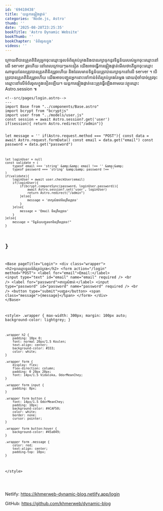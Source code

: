 ```yaml
---
id: '69410438'
title: 'យន្តការ​ផ្ទៀងផ្ទាត់'
categories: 'Node.js, Astro'
thumb: ''
date: '2025-08-28T23:25:35'
bookTitle: 'Astro Dynamic Website'
bookThumb: ''
bookChapter: 'ទំព័រ​ចូល​ក្នុង'
videos: ''
---
```

<p>ក្រោយ​ពី​បាន​ត្រួត​ពិនិត្យ​អ្នក​ចុះ​ឈ្មោះ​ចូល​ទំព័រ​គ្រប់គ្រង​និង​បាន​រក្សាទុក​នូវ​ទិន្នន័យ​របស់​​​​​​​​​​​​​​​​​​​​​​​​​​​​​​​​​​​​​​​​​​​​​​​​​​​​​​​​​​​​​​​​​​​​​​​​​​​​​​​​​​​​​​​​​​អ្នក​​ចុះ​ឈ្មោះនៅ​លើ server ​​រួច​ហើយ នៅ​ពេល​ក្រោយ​ៗ​មក​ទៀត យើង​អាច​ធ្វើការផ្ទៀងផ្ទាត់​មើល​ថា​តើ​អ្នក​ចុះ​ឈ្មោះ​ណាមួយ​ដែល​ត្រូវ​បាន​ត្រួត​ពិនិត្យ​រួច​ហើយ និង​ដែល​មាន​ទិន្នន័យ​​​ត្រូវ​បាន​រក្សាទុក​​នៅ​លើ server​ ។ បើ​ត្រូវ​បាន​ត្រួតពិនិត្យ​រួច​ហើយ យើង​អាច​បញ្ជូន​អ្នក​នោះ​​ទៅ​កាន់​ទំព័រ​គ្រប់គ្រងតែម្តង​ ដោយ​ពុំ​ចាំបាច់​ត្រូវ​ចុះ​ឈ្មោះ​នៅ​លើ​ទំព័រ​ចូល​ក្នុង​ទៀត​ឡើយ​​។ យន្តការ​ផ្ទៀងផ្ទាត់​នេះ​ត្រូវ​ធ្វើ​ឡើង​តាម​រយៈ​វត្ថុ​ឈ្មោះ Astro.session ៕</p><pre><code class="js javascript js-code">&lt;!--src/pages/login.astro--&gt;
---
import Base from "../components/Base.astro"
import bcrypt from "bcryptjs"
import user from "../models/user.js"
const session = await Astro.session?.get('user')
if(session){ return Astro.redirect("/admin")}

let message = ''
if(Astro.request.method === "POST"){
    const data = await Astro.request.formData()
    const email = data.get("email")
    const password = data.get("password")

    let loginUser = null
    const validate = (
        typeof email === 'string' &amp;&amp; email !== '' &amp;&amp;
        typeof password === 'string' &amp;&amp; password !== ''
    )
    if(validate){
        loginUser = await user.checkUser(email)
        if(loginUser){
            if(bcrypt.compareSync(password, loginUser.password)){
                await Astro.session?.set('user', loginUser)
                return Astro.redirect("/admin")
            }else{
                message = 'ពាក្យ​សំងាត់​មិន​ត្រឹមត្រូវ​ទេ'         
            }
        }else{
            message = 'Email មិន​ត្រឹមត្រូវទេ'
        }
    }else{
        message = "ទិន្នន័យ​បញ្ជូន​មក​មិន​ត្រឹមត្រូវ​ទេ!"
    }
}
---

&lt;Base pageTitle="Login"&gt;
    &lt;div class="wrapper"&gt;
        &lt;h2&gt;ចុះ​ឈ្មោះ​ចូល​ទំព័រ​គ្រប់គ្រង&lt;/h2&gt;
        &lt;form action="/login" method="POST"&gt;
            &lt;label for="email"&gt;Email:&lt;/label&gt;
            &lt;input type="text" id="email" name="email" required /&gt;
            &lt;br /&gt;
            &lt;label for="password"&gt;ពាក្យ​សំងាត់ៈ&lt;/label&gt;
            &lt;input type="password" id="password" name="password" required /&gt;
            &lt;br /&gt;
            &lt;button type="submit"&gt;បញ្ជូន&lt;/button&gt;
            &lt;span class="message"&gt;{message}&lt;/span&gt;
        &lt;/form&gt;
    &lt;/div&gt;
&lt;/Base&gt;

&lt;style&gt;
    .wrapper {
        max-width: 300px;
        margin: 100px auto;
        background-color: lightgrey;
    }

    .wrapper h2 {
        padding: 10px 0;
        font: normal 20px/1.5 Koulen;
        text-align: center;
        background-color: #333;
        color: white;
    }

    .wrapper form {
        display: flex;
        flex-direction: column;
        padding: 0 20px 20px;
        font: 14px/1.5 Vidaloka, OdorMeanChey;
    }
    
    .wrapper form input {
        padding: 8px;
    }
    
    .wrapper form button {
        font: 14px/1.5 OdorMeanChey;
        padding: 10px;
        background-color: #4CAF50;
        color: white;
        border: none;
        cursor: pointer;
    }
    
    .wrapper form button:hover {
        background-color: #45a049;
    }

    .wrapper form .message {
        color: red;
        text-align: center;
        padding-top: 10px;
    }
&lt;/style&gt;</code></pre><p>&nbsp;</p><p>Netlify: <a href="https://khmerweb-dynamic-blog.netlify.app/login">https://khmerweb-dynamic-blog.netlify.app/login</a></p><p>GitHub: <a href="https://github.com/khmerweb/dynamic-blog">https://github.com/khmerweb/dynamic-blog</a></p>